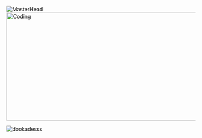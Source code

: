 ![MasterHead](https://media.discordapp.net/attachments/970211181958660127/1011036584436564009/git_banner.png?width=1331&height=393)
<img align="center" alt="Coding" width="1331" height="290" src="https://media.discordapp.net/attachments/970211181958660127/1011044883408105594/Untitled2.png?width=1331&height=393">

<p align="left"> <img src="https://komarev.com/ghpvc/?username=dookadesss&label=Profile%20views&color=0e75b6&style=flat" alt="dookadesss" /> </p>







